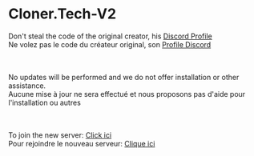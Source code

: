 # Cloner.Tech-V2


Don't steal the code of the original creator, his [Discord Profile](https://whois.mrrobot.app/853370068561952860)
<br>
Ne volez pas le code du créateur original, son [Profile Discord](https://whois.mrrobot.app/853370068561952860)

<br><br>
No updates will be performed and we do not offer installation or other assistance.
<br>
Aucune mise à jour ne sera effectué et nous proposons pas d'aide pour l'installation ou autres

<br><br>To join the new server: [Click ici](https://discord.gg/H4RUhZa) <br>Pour rejoindre le nouveau serveur: [Clique ici](https://discord.gg/H4RUhZa)
